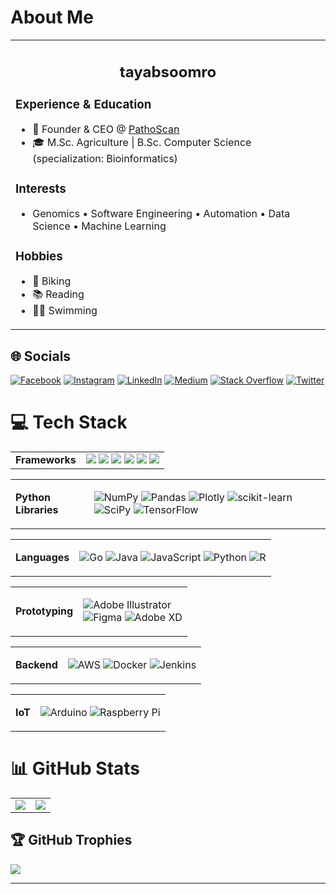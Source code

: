 
# About Me

<table>
<tr>
<td>
<center><h2>tayabsoomro</h2></center>
<h3>Experience & Education</h3>
<ul>
<li> 🧬 Founder & CEO @ <a href="https://pathoscan.com">PathoScan</a> </li>
<li> 🎓 M.Sc. Agriculture | B.Sc. Computer Science (specialization: Bioinformatics)</li>
</ul>

<h3>Interests</h3>
<ul>
  <li>Genomics • Software Engineering • Automation • Data Science • Machine Learning</li>
</ul>

<h3>Hobbies</h3>
<ul>
  <li>🚴 Biking</li>
  <li>📚 Reading</li>
  <li>🏊‍♂️ Swimming</li>
</ul>
</td>
</tr>
</table>


## 🌐 Socials
[![Facebook](https://img.shields.io/badge/Facebook-%231877F2.svg?logo=Facebook&logoColor=white)](https://facebook.com/tayab1996) [![Instagram](https://img.shields.io/badge/Instagram-%23E4405F.svg?logo=Instagram&logoColor=white)](https://instagram.com/tayabsoomro) [![LinkedIn](https://img.shields.io/badge/LinkedIn-%230077B5.svg?logo=linkedin&logoColor=white)](https://linkedin.com/in/tayabsoomro) [![Medium](https://img.shields.io/badge/Medium-12100E?logo=medium&logoColor=white)](https://tayabsoomro.medium.com/) [![Stack Overflow](https://img.shields.io/badge/-Stackoverflow-FE7A16?logo=stack-overflow&logoColor=white)](https://stackoverflow.com/users/5590363) [![Twitter](https://img.shields.io/badge/Twitter-%231DA1F2.svg?logo=Twitter&logoColor=white)](https://twitter.com/tayabsoomro) 

# 💻 Tech Stack


<table>
<tr>
<td><strong>Frameworks</td>
</td>
<td>
<img src="https://img.shields.io/badge/flask-%23000.svg?style=for-the-badge&logo=flask&logoColor=white" />
<img src="https://img.shields.io/badge/laravel-%23FF2D20.svg?style=for-the-badge&logo=laravel&logoColor=white" /> 
<img src="https://img.shields.io/badge/react-%2320232a.svg?style=for-the-badge&logo=react&logoColor=%2361DAFB" />
<img src="https://img.shields.io/badge/react_native-%2320232a.svg?style=for-the-badge&logo=react&logoColor=%2361DAFB" /> 
<img src="https://img.shields.io/badge/typescript-%23007ACC.svg?style=for-the-badge&logo=typescript&logoColor=white" /> 
<img src="https://img.shields.io/badge/angular-%23DD0031.svg?style=for-the-badge&logo=angular&logoColor=white" /> 

</td>
</tr>
</table>

<table>
<tr>
<td><strong>Python Libraries</td>
</td>
<td>

![NumPy](https://img.shields.io/badge/numpy-%23013243.svg?style=for-the-badge&logo=numpy&logoColor=white) 
![Pandas](https://img.shields.io/badge/pandas-%23150458.svg?style=for-the-badge&logo=pandas&logoColor=white) 
![Plotly](https://img.shields.io/badge/Plotly-%233F4F75.svg?style=for-the-badge&logo=plotly&logoColor=white) 
![scikit-learn](https://img.shields.io/badge/scikit--learn-%23F7931E.svg?style=for-the-badge&logo=scikit-learn&logoColor=white) 
![SciPy](https://img.shields.io/badge/SciPy-%230C55A5.svg?style=for-the-badge&logo=scipy&logoColor=%white) 
![TensorFlow](https://img.shields.io/badge/TensorFlow-%23FF6F00.svg?style=for-the-badge&logo=TensorFlow&logoColor=white) 

</td>
</tr>
</table>

<table>
<tr>
<td><strong>Languages</td>
</td>
<td>

![Go](https://img.shields.io/badge/go-%2300ADD8.svg?style=for-the-badge&logo=go&logoColor=white) 
![Java](https://img.shields.io/badge/java-%23ED8B00.svg?style=for-the-badge&logo=java&logoColor=white) 
![JavaScript](https://img.shields.io/badge/javascript-%23323330.svg?style=for-the-badge&logo=javascript&logoColor=%23F7DF1E) 
![Python](https://img.shields.io/badge/python-3670A0?style=for-the-badge&logo=python&logoColor=ffdd54) 
![R](https://img.shields.io/badge/r-%23276DC3.svg?style=for-the-badge&logo=r&logoColor=white) 

</td>
</tr>
</table>

<table>
<tr>
<td><strong>Prototyping</td>
</td>
<td>

![Adobe Illustrator](https://img.shields.io/badge/adobeillustrator-%23FF9A00.svg?style=for-the-badge&logo=adobeillustrator&logoColor=white) 	
![Figma](https://img.shields.io/badge/figma-%23F24E1E.svg?style=for-the-badge&logo=figma&logoColor=white) 
![Adobe XD](https://img.shields.io/badge/Adobe%20XD-470137?style=for-the-badge&logo=Adobe%20XD&logoColor=#FF61F6) 

</td>
</tr>
</table>

<table>
<tr>
<td><strong>Backend</td>
</td>
<td>

![AWS](https://img.shields.io/badge/AWS-%23FF9900.svg?style=for-the-badge&logo=amazon-aws&logoColor=white) 
![Docker](https://img.shields.io/badge/docker-%230db7ed.svg?style=for-the-badge&logo=docker&logoColor=white)
![Jenkins](https://img.shields.io/badge/jenkins-%232C5263.svg?style=for-the-badge&logo=jenkins&logoColor=white) 

</td>
</tr>
</table>

<table>
<tr>
<td><strong>IoT</td>
</td>
<td>

![Arduino](https://img.shields.io/badge/-Arduino-00979D?style=for-the-badge&logo=Arduino&logoColor=white) 
![Raspberry Pi](https://img.shields.io/badge/-RaspberryPi-C51A4A?style=for-the-badge&logo=Raspberry-Pi) 

</td>
</tr>
</table>


# 📊 GitHub Stats

<table>
  <tr>
    <td>
    <img src="https://github-readme-stats.vercel.app/api/top-langs/?username=tayabsoomro&layout=compact&langs_count=10" />
    </td>
    <td>
    <img src="https://github-readme-stats.vercel.app/api?username=tayabsoomro&show_icons=true&show_icons=true)](https://github.com/anuraghazra/github-readme-stats" />
    </td>
  </tr>
</table>

## 🏆 GitHub Trophies
![](https://github-profile-trophy.vercel.app/?username=tayabsoomro&theme=apprentice&no-frame=false&no-bg=true&margin-w=4)

---


